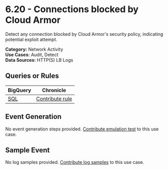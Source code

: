 # 6.20 - Connections blocked by Cloud Armor
Detect any connection blocked by Cloud Armor's security policy, indicating potential exploit attempt.


**Category:** Network Activity
</br>
**Use Cases:** Audit, Detect
</br>
**Data Sources:** HTTP(S) LB Logs
</br>

## Queries or Rules
BigQuery | Chronicle |
--- | --- |
[SQL](../../sql/6_20_connections_blocked_by_cloud_armor.sql) | [Contribute rule](../../CONTRIBUTING.md)

## Event Generation
No event generation steps provided. [Contribute emulation test](../../CONTRIBUTING.md) to this use case.

## Sample Event
No log samples provided. [Contribute log samples](../../CONTRIBUTING.md) to this use case.

